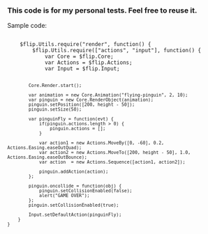 <h3>This code is for my personal tests. Feel free to reuse it.</h3>


Sample code:

<code>
    $flip.Utils.require("render", function() {
        $flip.Utils.require(["actions", "input"], function() {
            var Core = $flip.Core;
            var Actions = $flip.Actions;
            var Input = $flip.Input;
            
            Core.Render.start(); 
            
            var animation = new Core.Animation("flying-pinguin", 2, 10);
            var pinguin = new Core.RenderObject(animation);
            pinguin.setPosition([200, height - 50]);
            pinguin.setSize(50);
            
            var pinguinFly = function(evt) {
                if(pinguin.actions.length > 0) {
                    pinguin.actions = [];
                }
                
                var action1 = new Actions.MoveBy([0, -60], 0.2, Actions.Easing.easeOutQuad);
                var action2 = new Actions.MoveTo([200, height - 50], 1.0, Actions.Easing.easeOutBounce);
                var action  = new Actions.Sequence([action1, action2]);
                
                pinguin.addAction(action);
            };
            
            pinguin.oncollide = function(obj) {
                pinguin.setCollisionEnabled(false);
                alert("GAME OVER");
            };
            pinguin.setCollisionEnabled(true);
            
            Input.setDefaultAction(pinguinFly);
        }
    }
</code>